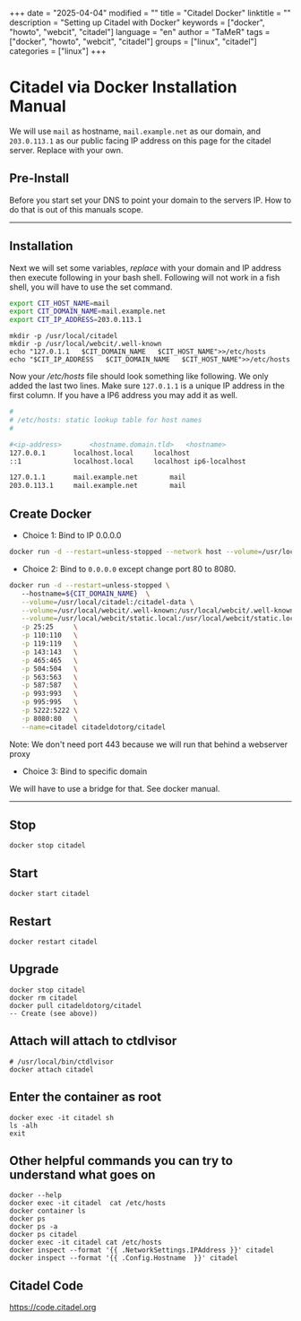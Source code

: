 +++
date = "2025-04-04"
modified = ""
title = "Citadel Docker"
linktitle = ""
description = "Setting up Citadel with Docker"
keywords = ["docker", "howto", "webcit", "citadel"]
language = "en"
author = "TaMeR"
tags = ["docker", "howto", "webcit", "citadel"]
groups = ["linux", "citadel"]
categories = ["linux"]
+++



Citadel via Docker Installation Manual
==============

We will use `mail` as hostname, `mail.example.net` as our domain, 
and `203.0.113.1` as our public facing IP address on this page for the citadel server. 
Replace with your own. 

Pre-Install
----------
Before you start set your DNS to point your domain to the servers IP. 
How to do that is out of this manuals scope.
___
Installation
------------
Next we will set some variables, *replace* with your domain and IP address then execute following in your bash shell. Following will not work in a fish shell, you will have to use the set command.

```sh
export CIT_HOST_NAME=mail
export CIT_DOMAIN_NAME=mail.example.net
export CIT_IP_ADDRESS=203.0.113.1
```

```
mkdir -p /usr/local/citadel
mkdir -p /usr/local/webcit/.well-known
echo "127.0.1.1   $CIT_DOMAIN_NAME   $CIT_HOST_NAME">>/etc/hosts
echo "$CIT_IP_ADDRESS   $CIT_DOMAIN_NAME   $CIT_HOST_NAME">>/etc/hosts
```

Now your */etc/hosts* file should look something like following. We only added the last two lines. Make sure `127.0.1.1` is a unique IP address in the first column. If you have a IP6 address you may add it as well.

```sh
#
# /etc/hosts: static lookup table for host names
#

#<ip-address>		<hostname.domain.tld>	<hostname>
127.0.0.1		localhost.local		localhost
::1				localhost.local		localhost ip6-localhost

127.0.1.1		mail.example.net		mail
203.0.113.1		mail.example.net		mail
```

Create Docker
-------------
- Choice 1: Bind to IP 0.0.0.0 

```sh
docker run -d --restart=unless-stopped --network host --volume=/usr/local/citadel:/citadel-data --volume=/usr/local/webcit/.well-known:/usr/local/webcit/.well-known --name=citadel citadeldotorg/citadel
```

- Choice 2: Bind to `0.0.0.0` except change port 80 to 8080. 

```sh
docker run -d --restart=unless-stopped \ 
   --hostname=${CIT_DOMAIN_NAME}  \
   --volume=/usr/local/citadel:/citadel-data \
   --volume=/usr/local/webcit/.well-known:/usr/local/webcit/.well-known \
   --volume=/usr/local/webcit/static.local:/usr/local/webcit/static.local \
   -p 25:25     \
   -p 110:110   \
   -p 119:119   \
   -p 143:143   \
   -p 465:465   \
   -p 504:504   \
   -p 563:563   \
   -p 587:587   \
   -p 993:993   \
   -p 995:995   \
   -p 5222:5222 \
   -p 8080:80   \
   --name=citadel citadeldotorg/citadel
```

Note: We don't need port 443 because we will run that behind a webserver proxy

- Choice 3: Bind to specific domain 

We will have to use a bridge for that. See docker manual.
________________

Stop
----
    docker stop citadel

Start
-----
    docker start citadel

Restart
-------
    docker restart citadel

Upgrade
-------
    docker stop citadel
    docker rm citadel
    docker pull citadeldotorg/citadel
    -- Create (see above))

Attach will attach to ctdlvisor
-----------------
```
# /usr/local/bin/ctdlvisor
docker attach citadel
```

Enter the container as root
-----------------
```
docker exec -it citadel sh
ls -alh
exit
```

Other helpful commands you can try to understand what goes on
-----------------
```
docker --help
docker exec -it citadel  cat /etc/hosts
docker container ls
docker ps
docker ps -a
docker ps citadel
docker exec -it citadel cat /etc/hosts
docker inspect --format '{{ .NetworkSettings.IPAddress }}' citadel
docker inspect --format '{{ .Config.Hostname  }}' citadel
```

Citadel Code
------------
https://code.citadel.org